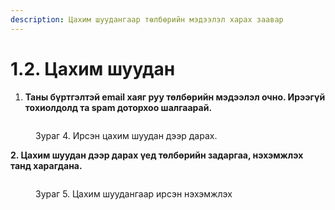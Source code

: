 ```yaml
---
description: Цахим шуудангаар төлбөрийн мэдээлэл харах заавар
---
```


# 1.2. Цахим шуудан



1. **Таны бүртгэлтэй email хаяг руу төлбөрийн мэдээлэл очно. Ирээгүй тохиолдолд та spam доторхоо шалгаарай.**

<figure><img src="https://2923507271-files.gitbook.io/~/files/v0/b/gitbook-x-prod.appspot.com/o/spaces%2FHn6hduHQL7jLzUnfNzus%2Fuploads%2Fc6pePfANe6Z5sih77CAw%2FZurag4mail.png?alt=media&#x26;token=bab758e5-649f-40b3-8d9e-29902dff9971" alt=""><figcaption><p>Зураг 4. Ирсэн цахим шуудан дээр дарах.</p></figcaption></figure>

**2. Цахим шуудан дээр дарах үед төлбөрийн задаргаа, нэхэмжлэх танд харагдана.**

<figure><img src="https://2923507271-files.gitbook.io/~/files/v0/b/gitbook-x-prod.appspot.com/o/spaces%2FHn6hduHQL7jLzUnfNzus%2Fuploads%2Fk6ntO950S3JDFPEJd2t1%2FZurag5mailnehemjleh.png?alt=media&#x26;token=48404a9a-3acb-41e1-8675-0fac9aa04061" alt=""><figcaption><p>Зураг 5. Цахим шуудангаар ирсэн нэхэмжлэх</p></figcaption></figure>
